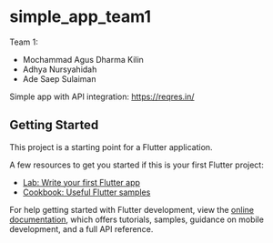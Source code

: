# simple_app_team1

Team 1:
- Mochammad Agus Dharma Kilin
- Adhya Nursyahidah
- Ade Saep Sulaiman


Simple app with API integration: https://reqres.in/

## Getting Started

This project is a starting point for a Flutter application.

A few resources to get you started if this is your first Flutter project:

- [Lab: Write your first Flutter app](https://docs.flutter.dev/get-started/codelab)
- [Cookbook: Useful Flutter samples](https://docs.flutter.dev/cookbook)

For help getting started with Flutter development, view the
[online documentation](https://docs.flutter.dev/), which offers tutorials,
samples, guidance on mobile development, and a full API reference.
